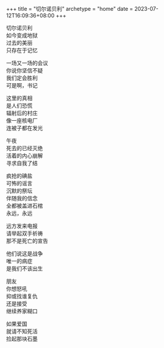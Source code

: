 +++
title = "切尔诺贝利"
archetype = "home"
date = 2023-07-12T16:09:36+08:00
+++

切尔诺贝利  
如今变成地狱  
过去的美丽  
只存在于记忆  

一场又一场的会议  
你说你坚信不疑  
我们定会胜利  
可是啊，书记  

这里的真相  
是人们恐慌  
辐射后的村庄  
像一座核电厂  
连被子都在发光  

午夜  
死去的已经灭绝  
活着的内心崩解  
寻求自我了结  

疯抢的碘盐  
可怖的谣言  
沉默的祭坛  
伴随我的信念  
全都被盖进石棺  
永远，永远  

远方发来电报  
请举起双手祈祷  
那不是死亡的宣告  

他们说这是战争  
唯一的病症  
是我们不该出生  

朋友  
你想怒吼  
抑或找谁复仇  
还是接受  
继续养家糊口  

如果爱国  
就请不知死活  
捡起那块石墨  
